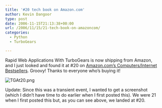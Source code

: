```yaml
---
title: '#20 tech book on Amazon.com'
author: Kevin Dangoor
type: post
date: 2006-11-15T21:13:38+00:00
url: /2006/11/15/21-tech-book-on-amazoncom/
categories:
  - Python
  - TurboGears

---
```

Rapid Web Applications With TurboGears is now shipping from Amazon, and I just looked and found it at #20 on [Amazon.com&#8217;s Computers/Internet Bestsellers][1]. Groovy! Thanks to everyone who&#8217;s buying it!

<img alt="TGAt20.png" id="image1852" src="http://www.blueskyonmars.com/wp-content/uploads/2006/11/ScreenSnapz.png" />

Update: Since this was a transient event, I wanted to get a screenshot (which I didn&#8217;t have time to do earlier when I first posted this). We were 21 when I first posted this but, as you can see above, we landed at #20.

 [1]: http://www.amazon.com/gp/redirect.html?ie=UTF8&location=http%3A%2F%2Fwww.amazon.com%2Fgp%2Fbestsellers%2Fbooks%2F5&tag=blueskyonmars-20&linkCode=ur2&camp=1789&creative=9325